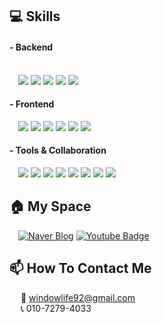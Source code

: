 ## :computer: Skills
#### - Backend &emsp;&emsp;&emsp;&emsp;&emsp;&emsp;&emsp;&emsp;&emsp;&emsp;&emsp;&emsp;&emsp;&emsp;&emsp;&emsp;&emsp;&emsp;&emsp;&emsp;&emsp;&emsp;&emsp;&emsp;&emsp;&emsp;&emsp;&emsp;&emsp;&emsp;&emsp;&emsp;&emsp;&emsp;&emsp; 
<div>
	&emsp;<img src="https://img.shields.io/badge/Laravel-FF2D20?style=flat&logo=Laravel&logoColor=white">
	<img src="https://img.shields.io/badge/Spring-6DB33F?style=flat&logo=Spring&logoColor=white" />
	<img src="https://img.shields.io/badge/Spring%20Boot-6DB33F?style=flat&logo=Spring&logoColor=white" />
	<img src="https://img.shields.io/badge/MySQL-4479A1?style=flat&logo=MySQL&logoColor=white" />
	<img src="https://img.shields.io/badge/Oracle-F80000?style=flat&logo=Oracle&logoColor=white" />
</div>

#### - Frontend
<div>
	&emsp;<img src="https://img.shields.io/badge/Vue.js-4FC08D?style=flat&logo=Vue.js&logoColor=white" />
	<img src="https://img.shields.io/badge/Alpine.js-8BC0D0?style=flat&logo=Alpine.js&logoColor=white" />
	<img src="https://img.shields.io/badge/Tailwind%20CSS-06B6D4?style=flat&logo=tailwindcss&logoColor=white" />
	<img src="https://img.shields.io/badge/JavaScript-F7DF1E?style=flat&logo=JavaScript&logoColor=white" />
	<img src="https://img.shields.io/badge/HTML5-E34F26?style=flat&logo=HTML5&logoColor=white" />
	<img src="https://img.shields.io/badge/CSS3-1572B6?style=flat&logo=CSS3&logoColor=white" />
</div>

#### - Tools & Collaboration
<div>
	&emsp;<img src="https://img.shields.io/badge/Visual%20Studio%20Code-007ACC?style=flat&logo=VisualStudioCode&logoColor=white" />
	<img src="https://img.shields.io/badge/IntelliJ%20IDEA-000000?style=flat&logo=IntelliJ%20IDEA&logoColor=white" />
	<img src="https://img.shields.io/badge/EclipseIDE-2C2255?style=flat&logo=EclipseIDE&logoColor=white" />
	<img src="https://img.shields.io/badge/AndroidStudio-3DDC84?style=flat&logo=AndroidStudio&logoColor=white" />
	<img src="https://img.shields.io/badge/Arduino-00979D?style=flat&logo=Arduino&logoColor=white" />
	<img src="https://img.shields.io/badge/slack-4A154B?style=flat&logo=slack&logoColor=white" />
	<img src="https://img.shields.io/badge/jira-0052CC?style=flat&logo=jira&logoColor=white" />
	<img src="https://img.shields.io/badge/Trello-0052CC?style=flat&logo=Trello&logoColor=white" />
</div>

## :house: My Space 
  &emsp;[![Naver Blog](https://img.shields.io/badge/Blog-03C75A?style=flat-square&logo=Naver&logoColor=white&link=https://blog.naver.com/windowlife)](https://blog.naver.com/windowlife)
  [![Youtube Badge](https://img.shields.io/badge/Youtube-ff0000?style=flat-square&logo=youtube&link=https://www.youtube.com/@koreaman4465)](https://www.youtube.com/@koreaman4465)
  
## :mailbox: How To Contact Me
 &emsp; :email: windowlife92@gmail.com<br>
 &emsp; :telephone_receiver: 010-7279-4033                                                               
